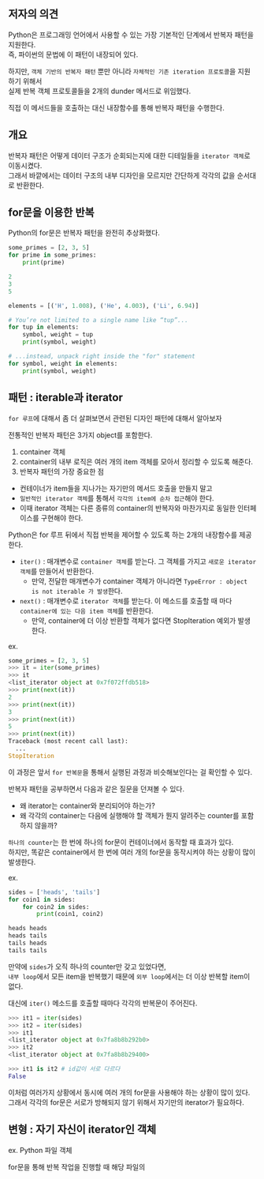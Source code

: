 ## 저자의 의견 

Python은 프로그래밍 언어에서 사용할 수 있는 가장 기본적인 단계에서 반복자 패턴을 지원한다.  
즉, 파이썬의 문법에 이 패턴이 내장되어 있다. 

하지만, `객체 기반의 반복자 패턴` 뿐만 아니라 `자체적인 기존 iteration 프로토콜`을 지원하기 위해서  
실제 반복 객체 프로토콜들을 2개의 dunder 메서드로 위임했다.  

직접 이 메서드들을 호출하는 대신 내장함수를 통해 반복자 패턴을 수행한다.

## 개요 

반복자 패턴은 어떻게 데이터 구조가 순회되는지에 대한 디테일들을 `iterator 객체`로 이동시켰다.  
그래서 바깥에서는 데이터 구조의 내부 디자인을 모르지만 간단하게 각각의 값을 순서대로 반환한다. 

## for문을 이용한 반복 

Python의 for문은 반복자 패턴을 완전히 추상화했다.  

``` python
some_primes = [2, 3, 5]
for prime in some_primes:
    print(prime)

2
3
5
```

``` python
elements = [('H', 1.008), ('He', 4.003), ('Li', 6.94)]

# You’re not limited to a single name like “tup”...
for tup in elements:
    symbol, weight = tup
    print(symbol, weight)

# ...instead, unpack right inside the "for" statement
for symbol, weight in elements:
    print(symbol, weight)
```

## 패턴 : iterable과 iterator

`for 루프`에 대해서 좀 더 살펴보면서 관련된 디자인 패턴에 대해서 알아보자

전통적인 반복자 패턴은 3가지 object를 포함한다. 

1. container 객체
2. container의 내부 로직은 여러 개의 item 객체를 모아서 정리할 수 있도록 해준다.
3. 반복자 패턴의 가장 중요한 점  
  - 컨테이너가 item들을 지나가는 자기만의 메서드 호출을 만들지 말고
  - `일반적인 iterator 객체`를 통해서 `각각의 item에 순차 접근`해야 한다.
  - 이때 iterator 객체는 다른 종류의 container의 반복자와 마찬가지로 동일한 인터페이스를 구현해야 한다.

Python은 for 루프 뒤에서 직접 반복을 제어할 수 있도록 하는 2개의 내장함수를 제공한다.

- `iter()` : 매개변수로 `container 객체`를 받는다. 그 객체를 가지고 `새로운 iterator 객체`를 만들어서 반환한다.
  - 만약, 전달한 매개변수가 container 객체가 아니라면 `TypeError : object is not iterable 가 발생`한다.
- `next()` : 매개변수로 `iterator 객체`를 받는다. 이 메소드를 호출할 때 마다 `container에 있는 다음 item 객체`를 반환한다.
  - 만약, container에 더 이상 반환할 객체가 없다면 StopIteration 예외가 발생한다.
 
ex. 
``` python
some_primes = [2, 3, 5]
>>> it = iter(some_primes)
>>> it
<list_iterator object at 0x7f072ffdb518>
>>> print(next(it))
2
>>> print(next(it))
3
>>> print(next(it))
5
>>> print(next(it))
Traceback (most recent call last):
  ...
StopIteration
```

이 과정은 앞서 `for 반복문`을 통해서 실행된 과정과 비슷해보인다는 걸 확인할 수 있다. 

반복자 패턴을 공부하면서 다음과 같은 질문을 던져볼 수 있다. 
- 왜 iterator는 container와 분리되어야 하는가?
- 왜 각각의 container는 다음에 실행해야 할 객체가 뭔지 알려주는 counter를 포함하지 않을까?

`하나의 counter`는 한 번에 하나의 for문이 컨테이너에서 동작할 때 효과가 있다.  
하지만, 똑같은 container에서 한 번에 여러 개의 for문을 동작시켜야 하는 상황이 많이 발생한다. 

ex. 
``` python
sides = ['heads', 'tails']
for coin1 in sides:
    for coin2 in sides:
        print(coin1, coin2)

heads heads
heads tails
tails heads
tails tails
```

만약에 `sides`가 오직 하나의 counter만 갖고 있었다면,  
`내부 loop`에서 모든 item을 반복했기 때문에 `외부 loop`에서는 더 이상 반복할 item이 없다. 

대신에 `iter()` 메소드를 호출할 때마다 각각의 반복문이 주어진다. 

``` python
>>> it1 = iter(sides)
>>> it2 = iter(sides)
>>> it1
<list_iterator object at 0x7fa8b8b292b0>
>>> it2
<list_iterator object at 0x7fa8b8b29400>

>>> it1 is it2 # id값이 서로 다르다
False
```

이처럼 여러가지 상황에서 동시에 여러 개의 for문을 사용해야 하는 상황이 많이 있다.  
그래서 각각의 for문은 서로가 방해되지 않기 위해서 자기만의 iterator가 필요하다. 

## 변형 : 자기 자신이 iterator인 객체

ex. Python 파일 객체 

for문을 통해 반복 작업을 진행할 때 해당 파일의 













